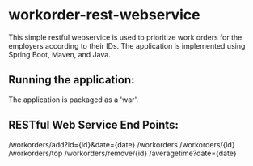 # workorder-rest-webservice
This simple restful webservice is used to prioritize work orders for the employers according to their IDs.
The application is implemented using Spring Boot, Maven, and Java.

## Running the application:
The application is packaged as a 'war'.

## RESTful Web Service End Points:
/workorders/add?id={id}&date={date}
/workorders
/workorders/{id}
/workorders/top
/workorders/remove/{id}
/averagetime?date={date}
